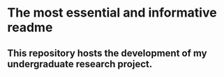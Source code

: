 # The most essential and informative readme

## This repository hosts the development of my undergraduate research project.
